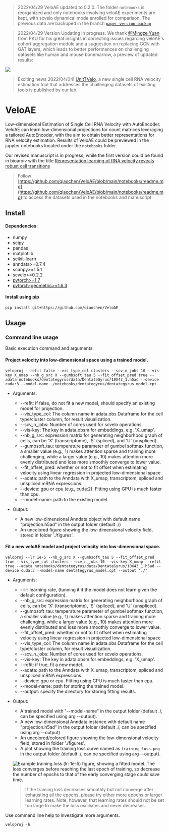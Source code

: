 >2022/04/29 VeloAE updated to 0.2.0. The folder `notebooks` is reorganized and only notebooks involving veloAE experiments are kept, with scvelo dynamical mode enrolled for comparison. The previous data are backuped in the branch [`paper-version-backup`](https://github.com/qiaochen/VeloAE/tree/paper-version-backup)

>2022/04/29 Version Updating in progress. We thank [@Mingze Yuan](https://github.com/zhazhaze) from PKU for his great insights in correcting issues regarding veloAE's cohort aggregation module and a suggestion on replacing GCN with GAT layers, which leads to better performances on challenging datasets like human and mouse bonemarrow, a preview of updated results:

![](https://github.com/qiaochen/VeloAE/blob/main/veloAE_pre_results.0.2.0.png?raw=true)

>Exciting news 2022/04/04! [UnitTVelo](https://github.com/StatBiomed/UniTVelo), a new single cell RNA velocity estimation tool that addresses the challenging datasets of existing tools is published by our lab.

# VeloAE
Low-dimensional Estimation of Single Cell RNA Velocity with AutoEncoder.
VeloAE can learn low-dimensional projections for count matrices leveraging a tailored AutoEncoder, with the aim to obtain better representations for RNA velocity estimation. Results of VeloAE could be previewed in the jupyter notebooks located under the `notebooks` folder.

Our revised manuscript is in progress, while the first version could be found in bioarxiv with the title [Representation learning of RNA velocity reveals robust cell transitions](https://www.biorxiv.org/content/10.1101/2021.03.19.436127v1)

>Follow [https://github.com/qiaochen/VeloAE/blob/main/notebooks/readme.md](https://github.com/qiaochen/VeloAE/blob/main/notebooks/readme.md) to access the datasets used in the notebooks and manuscript
## Install

#### Dependencies:

- numpy
- scipy
- pandas
- matplotlib
- scikit-learn
- anndata>=0.7.4
- scanpy>=1.5.1
- scvelo>=0.2.2
- [pytorch>=1.7](https://pytorch.org/get-started/locally/)
- [pytorch-geometric>=1.6.3](https://pytorch-geometric.readthedocs.io/en/latest/notes/installation.html)


#### Install using pip

```
pip install git+https://github.com/qiaochen/VeloAE
```

## Usage

### Command line usage

Basic execution command and arguments:
#### Project velocity into low-dimensional space using a trained model.

```
veloproj --refit false --vis_type_col clusters --scv_n_jobs 10 --vis-key X_umap --nb_g_src X --gumbsoft_tau 5 --fit_offset_pred true --adata notebooks/dentategyrus/data/DentateGyrus/10X43_1.h5ad --device cuda:3 --model-name ./notebooks/dentategyrus/dentategyrus_model.cpt
```
- Arguments:
    - --refit: if false, do not fit a new model, should specify an existing model for projection.
    - --vis_type_col: The column name in adata.obs Dataframe for the cell type/cluster column, for result visualization.
    - --scv_n_jobs:  Number of cores used for scvelo operations.
    - --vis-key: The key in adata.obsm for embeddings, e.g. 'X_umap'.
    - --nb_g_src: expression matrix for generating neighborhood graph of cells, can be 'X' (transcriptome), 'S' (spliced), and 'U' (unspliced).
    - --gumbsoft_tau: temperature parameter of gumbel softmax function, a smaller value (e.g., 1) makes attention sparse and training more challenging, while a larger value (e.g., 10) makes attention more evenly distributed and loss more smoothly converge to lower value.
    - --fit_offset_pred: whether or not to fit offset when estimating velocity using linear regression in projected low-dimensional space
    - --adata: path to the Anndata with X_umap, transcriptom, spliced and unspliced mRNA expressions.
    - --device: gpu or cpu (e.g., cuda:2). Fitting using GPU is much faster than cpu.
    - --model-name: path to the existing model.
    
- Output:
    - A new low-dimensional Anndata object with default name "projection.h5ad" in the output folder (default ./)
    - An uncolored figure showing the low-dimensional velocity field, stored in folder './figures'.

#### Fit a new veloAE model and project velocity into low-dimensional space.

```
veloproj --lr 1e-5 --nb_g_src X --gumbsoft_tau 5 --fit_offset_pred true --vis_type_col clusters --scv_n_jobs 10 --vis-key X_umap --refit true --adata notebooks/dentategyrus/data/DentateGyrus/10X43_1.h5ad --device cuda:3 --model-name dentategyrus_model.cpt --output './' 
```
- Arguments:
    - --lr: learning rate, (tunning it if the model does not learn given the default configuration).
    - --nb_g_src: expression matrix for generating neighborhood graph of cells, can be 'X' (transcriptome), 'S' (spliced), and 'U' (unspliced).
    - --gumbsoft_tau: temperature parameter of gumbel softmax function, a smaller value (e.g., 1) makes attention sparse and training more challenging, while a larger value (e.g., 10) makes attention more evenly distributed and loss more smoothly converge to lower value.
    - --fit_offset_pred: whether or not to fit offset when estimating velocity using linear regression in projected low-dimensional space
    - --vis_type_col: The column name in adata.obs Dataframe for the cell type/cluster column, for result visualization.
    - --scv_n_jobs:  Number of cores used for scvelo operations.
    - --vis-key: The key in adata.obsm for embeddings, e.g. 'X_umap'.
    - --refit: if true, fit a new model.
    - --adata: path to the Anndata with X_umap, transcriptom, spliced and unspliced mRNA expressions.
    - --device: gpu or cpu. Fitting using GPU is much faster than cpu.
    - --model-name: path for storing the trained model.
    - --output: specify the directory for storing fitting results.
    
    
- Output:
    - A trained model with "--model-name" in the output folder (default ./, can be specified using arg --output).
    - A new low-dimensional Anndata instance with default name "projection.h5ad" in the output folder (default ./, can be specified using arg --output)
    - An uncolored/colored figure showing the low-dimensional velocity field, stored in folder './figures'.
    - A plot showing the training loss curve named as `training_loss.png` in the output folder (default ./, can be specified using arg --output).
    
    ![Example training loss (lr: 1e-5) figure, showing a fitted model. The loss converges before reaching the last epoch of training, so decrease the number of epochs to that of the early converging stage could save time.](https://raw.githubusercontent.com/qiaochen/VeloRep/rev/test/training_loss.png)
    >If the training loss decreases smoothly but not converge after exhausting all the epochs, please try either more epochs or larger learning rates. Note, however, that learning rates should not be set too large to make the loss osciliates and never decreases.

Use command line help to investigate more arguments.
```
veloproj -h
```

